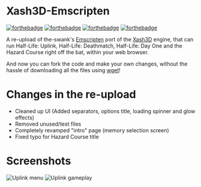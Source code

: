 # Xash3D-Emscripten
[![forthebadge](https://forthebadge.com/images/badges/made-with-c-plus-plus.svg)](https://forthebadge.com) [![forthebadge](https://forthebadge.com/images/badges/made-with-javascript.svg)](https://forthebadge.com) [![forthebadge](https://forthebadge.com/images/badges/uses-html.svg)](https://forthebadge.com) [![forthebadge](https://forthebadge.com/images/badges/built-with-love.svg)](https://forthebadge.com)

A re-upload of the-swank's [Emscripten](http://kripken.github.io/emscripten-site/) port of the [Xash3D](https://github.com/FWGS/xash3d) engine, that can run Half-Life: Uplink, Half-Life: Deathmatch, Half-Life: Day One and the Hazard Course right off the bat, within your web browser.

And now you can fork the code and make your own changes, without the hassle of downloading all the files using [wget](http://gnuwin32.sourceforge.net/packages/wget.htm)!

# Changes in the re-upload
* Cleaned up UI (Added separators, options title, loading spinner and glow effects)
* Removed unused/test files
* Completely revamped "intro" page (memory selection screen)
* Fixed typo for Hazard Course title

# Screenshots
![Uplink menu](https://i.imgur.com/eWYrKnN.png)
![Uplink gameplay](https://i.imgur.com/0VTbtUG.png)
